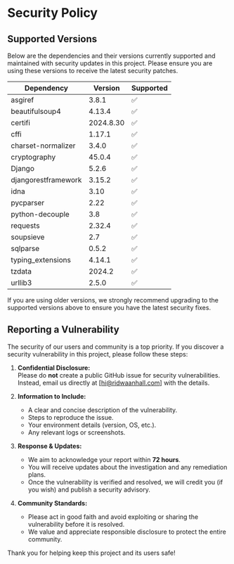 # Security Policy

## Supported Versions

Below are the dependencies and their versions currently supported and maintained with security updates in this project. Please ensure you are using these versions to receive the latest security patches.

| Dependency             | Version       | Supported  |
|------------------------|--------------|------------|
| asgiref                | 3.8.1        | ✅         |
| beautifulsoup4         | 4.13.4       | ✅         |
| certifi                | 2024.8.30    | ✅         |
| cffi                   | 1.17.1       | ✅         |
| charset-normalizer     | 3.4.0        | ✅         |
| cryptography           | 45.0.4       | ✅         |
| Django                 | 5.2.6        | ✅         |
| djangorestframework    | 3.15.2       | ✅         |
| idna                   | 3.10         | ✅         |
| pycparser              | 2.22         | ✅         |
| python-decouple        | 3.8          | ✅         |
| requests               | 2.32.4       | ✅         |
| soupsieve              | 2.7          | ✅         |
| sqlparse               | 0.5.2        | ✅         |
| typing_extensions      | 4.14.1       | ✅         |
| tzdata                 | 2024.2       | ✅         |
| urllib3                | 2.5.0        | ✅         |

If you are using older versions, we strongly recommend upgrading to the supported versions above to ensure you have the latest security fixes.

## Reporting a Vulnerability

The security of our users and community is a top priority. If you discover a security vulnerability in this project, please follow these steps:

1. **Confidential Disclosure:**  
   Please do **not** create a public GitHub issue for security vulnerabilities. Instead, email us directly at [hi@ridwaanhall.com] with the details.

2. **Information to Include:**  
   - A clear and concise description of the vulnerability.
   - Steps to reproduce the issue.
   - Your environment details (version, OS, etc.).
   - Any relevant logs or screenshots.

3. **Response & Updates:**  
   - We aim to acknowledge your report within **72 hours**.
   - You will receive updates about the investigation and any remediation plans.
   - Once the vulnerability is verified and resolved, we will credit you (if you wish) and publish a security advisory.

4. **Community Standards:**  
   - Please act in good faith and avoid exploiting or sharing the vulnerability before it is resolved.
   - We value and appreciate responsible disclosure to protect the entire community.

Thank you for helping keep this project and its users safe!
